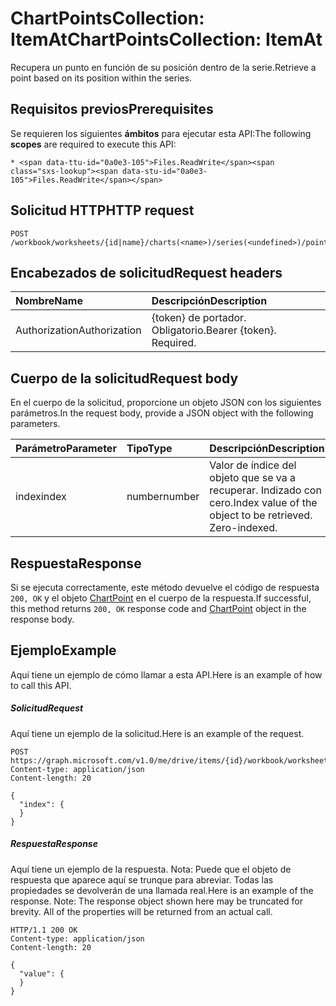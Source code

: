 # <a name="chartpointscollection-itemat"></a><span data-ttu-id="0a0e3-101">ChartPointsCollection: ItemAt</span><span class="sxs-lookup"><span data-stu-id="0a0e3-101">ChartPointsCollection: ItemAt</span></span>

<span data-ttu-id="0a0e3-102">Recupera un punto en función de su posición dentro de la serie.</span><span class="sxs-lookup"><span data-stu-id="0a0e3-102">Retrieve a point based on its position within the series.</span></span>
## <a name="prerequisites"></a><span data-ttu-id="0a0e3-103">Requisitos previos</span><span class="sxs-lookup"><span data-stu-id="0a0e3-103">Prerequisites</span></span>
<span data-ttu-id="0a0e3-104">Se requieren los siguientes **ámbitos** para ejecutar esta API:</span><span class="sxs-lookup"><span data-stu-id="0a0e3-104">The following **scopes** are required to execute this API:</span></span> 

    * <span data-ttu-id="0a0e3-105">Files.ReadWrite</span><span class="sxs-lookup"><span data-stu-id="0a0e3-105">Files.ReadWrite</span></span>

## <a name="http-request"></a><span data-ttu-id="0a0e3-106">Solicitud HTTP</span><span class="sxs-lookup"><span data-stu-id="0a0e3-106">HTTP request</span></span>
<!-- { "blockType": "ignored" } -->
```http
POST /workbook/worksheets/{id|name}/charts(<name>)/series(<undefined>)/points/ItemAt

```
## <a name="request-headers"></a><span data-ttu-id="0a0e3-107">Encabezados de solicitud</span><span class="sxs-lookup"><span data-stu-id="0a0e3-107">Request headers</span></span>
| <span data-ttu-id="0a0e3-108">Nombre</span><span class="sxs-lookup"><span data-stu-id="0a0e3-108">Name</span></span>       | <span data-ttu-id="0a0e3-109">Descripción</span><span class="sxs-lookup"><span data-stu-id="0a0e3-109">Description</span></span>|
|:---------------|:----------|
| <span data-ttu-id="0a0e3-110">Authorization</span><span class="sxs-lookup"><span data-stu-id="0a0e3-110">Authorization</span></span>  | <span data-ttu-id="0a0e3-p101">{token} de portador. Obligatorio.</span><span class="sxs-lookup"><span data-stu-id="0a0e3-p101">Bearer {token}. Required.</span></span> |


## <a name="request-body"></a><span data-ttu-id="0a0e3-113">Cuerpo de la solicitud</span><span class="sxs-lookup"><span data-stu-id="0a0e3-113">Request body</span></span>
<span data-ttu-id="0a0e3-114">En el cuerpo de la solicitud, proporcione un objeto JSON con los siguientes parámetros.</span><span class="sxs-lookup"><span data-stu-id="0a0e3-114">In the request body, provide a JSON object with the following parameters.</span></span>

| <span data-ttu-id="0a0e3-115">Parámetro</span><span class="sxs-lookup"><span data-stu-id="0a0e3-115">Parameter</span></span>    | <span data-ttu-id="0a0e3-116">Tipo</span><span class="sxs-lookup"><span data-stu-id="0a0e3-116">Type</span></span>   |<span data-ttu-id="0a0e3-117">Descripción</span><span class="sxs-lookup"><span data-stu-id="0a0e3-117">Description</span></span>|
|:---------------|:--------|:----------|
|<span data-ttu-id="0a0e3-118">index</span><span class="sxs-lookup"><span data-stu-id="0a0e3-118">index</span></span>|<span data-ttu-id="0a0e3-119">number</span><span class="sxs-lookup"><span data-stu-id="0a0e3-119">number</span></span>|<span data-ttu-id="0a0e3-p102">Valor de índice del objeto que se va a recuperar. Indizado con cero.</span><span class="sxs-lookup"><span data-stu-id="0a0e3-p102">Index value of the object to be retrieved. Zero-indexed.</span></span>|

## <a name="response"></a><span data-ttu-id="0a0e3-122">Respuesta</span><span class="sxs-lookup"><span data-stu-id="0a0e3-122">Response</span></span>

<span data-ttu-id="0a0e3-123">Si se ejecuta correctamente, este método devuelve el código de respuesta `200, OK` y el objeto [ChartPoint](../resources/chartpoint.md) en el cuerpo de la respuesta.</span><span class="sxs-lookup"><span data-stu-id="0a0e3-123">If successful, this method returns `200, OK` response code and [ChartPoint](../resources/chartpoint.md) object in the response body.</span></span>

## <a name="example"></a><span data-ttu-id="0a0e3-124">Ejemplo</span><span class="sxs-lookup"><span data-stu-id="0a0e3-124">Example</span></span>
<span data-ttu-id="0a0e3-125">Aquí tiene un ejemplo de cómo llamar a esta API.</span><span class="sxs-lookup"><span data-stu-id="0a0e3-125">Here is an example of how to call this API.</span></span>
##### <a name="request"></a><span data-ttu-id="0a0e3-126">Solicitud</span><span class="sxs-lookup"><span data-stu-id="0a0e3-126">Request</span></span>
<span data-ttu-id="0a0e3-127">Aquí tiene un ejemplo de la solicitud.</span><span class="sxs-lookup"><span data-stu-id="0a0e3-127">Here is an example of the request.</span></span>
<!-- {
  "blockType": "request",
  "name": "chartpointscollection_itemat"
}-->
```http
POST https://graph.microsoft.com/v1.0/me/drive/items/{id}/workbook/worksheets/{id|name}/charts(<name>)/series(<undefined>)/points/ItemAt
Content-type: application/json
Content-length: 20

{
  "index": {
  }
}
```

##### <a name="response"></a><span data-ttu-id="0a0e3-128">Respuesta</span><span class="sxs-lookup"><span data-stu-id="0a0e3-128">Response</span></span>
<span data-ttu-id="0a0e3-p103">Aquí tiene un ejemplo de la respuesta. Nota: Puede que el objeto de respuesta que aparece aquí se trunque para abreviar. Todas las propiedades se devolverán de una llamada real.</span><span class="sxs-lookup"><span data-stu-id="0a0e3-p103">Here is an example of the response. Note: The response object shown here may be truncated for brevity. All of the properties will be returned from an actual call.</span></span>
<!-- {
  "blockType": "response",
  "truncated": true,
  "@odata.type": "microsoft.graph.chartPoint"
} -->
```http
HTTP/1.1 200 OK
Content-type: application/json
Content-length: 20

{
  "value": {
  }
}
```

<!-- uuid: 8fcb5dbc-d5aa-4681-8e31-b001d5168d79
2015-10-25 14:57:30 UTC -->
<!-- {
  "type": "#page.annotation",
  "description": "ChartPointsCollection: ItemAt",
  "keywords": "",
  "section": "documentation",
  "tocPath": ""
}-->